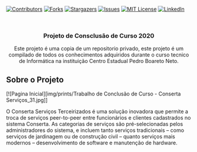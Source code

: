 [![Contributors][contributors-shield]][contributors-url]
[![Forks][forks-shield]][forks-url]
[![Stargazers][stars-shield]][stars-url]
[![Issues][issues-shield]][issues-url]
[![MIT License][license-shield]][license-url]
[![LinkedIn][linkedin-shield]][linkedin-url]



<br />
<p align="center">
  <h3 align="center">Projeto de Consclusão de Curso 2020</h3>

  <p align="center">
    Este projeto é uma copia de um repositorio privado, este projeto é um compilado de todos os conhecimentos adquiridos durante o curso tecnico de Informática na instituição Centro Estadual Pedro Boareto Neto.
    <br />
  </p>
</p>

## Sobre o Projeto

[![Pagina Inicial][img/prints/Trabalho de Conclusão de Curso - Conserta Serviços_31.jpg]]
 
 O Conserta Serviços Terceirizados é uma solução inovadora que permite a
troca de serviços peer-to-peer entre funcionários e clientes cadastrados no sistema
Conserta. As categorias de serviços são pré-selecionadas pelos administradores do
sistema, e incluem tanto serviços tradicionais – como serviços de jardinagem ou de
construção civil – quanto serviços mais modernos – desenvolvimento de software e
manutenção de hardware.



[contributors-shield]:https://img.shields.io/github/contributors/wellhz1n/Workli?style=for-the-badge
[contributors-url]: https://github.com/wellhz1n/Workli/graphs/contributors
[forks-shield]: https://img.shields.io/github/forks/wellhz1n/Workli?style=for-the-badge
[forks-url]: https://github.com/wellhz1n/Workli/network/members
[stars-shield]: https://img.shields.io/github/stars/wellhz1n/Workli?style=for-the-badge
[stars-url]: https://github.com/wellhz1n/Workli/stargazers
[issues-shield]: https://img.shields.io/github/issues/wellhz1n/Workli?style=for-the-badge
[issues-url]: https://github.com/wellhz1n/Workli/issues
[license-shield]: https://img.shields.io/github/license/wellhz1n/Workli?style=for-the-badge
[license-url]: https://github.com/wellhz1n/Workli/blob/master/LICENSE.txt
[linkedin-shield]: https://img.shields.io/badge/-LinkedIn-black.svg?style=for-the-badge&logo=linkedin&colorB=555
[linkedin-url]: https://linkedin.com/in/wellington-hellstrom-2a31a6174
